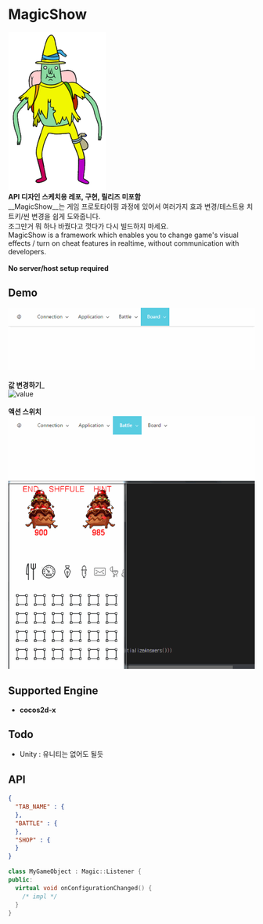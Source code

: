 MagicShow
====
![magicman](img/magicman.png)
<br>
__API 디자인 스케치용 레포, 구현, 릴리즈 미포함__
<br>
__MagicShow__는 게임 프로토타이핑 과정에 있어서 여러가지 효과 변경/테스트용 치트키/씬 변경을 쉽게 도와줍니다.<br>
조그만거 뭐 하나 바꿨다고 껏다가 다시 빌드하지 마세요.
<br>
MagicShow is a framework which enables you to change game's visual effects / turn on cheat features in realtime, without communication with developers.
<Br>
<br>
__No server/host setup required__

Demo
----
![ui](img/ui.gif)
<br><br>
__값 변경하기___<br>
![value](img/value.gif)
<br><br>
__액션 스위치__<br>
![switch](img/switch.gif)

Supported Engine
----
* __cocos2d-x__

Todo
----
* Unity : 유니티는 없어도 될듯

API
----
```json
{
  "TAB_NAME" : {
  },
  "BATTLE" : {
  },
  "SHOP" : {
  }
}
```

```cpp
class MyGameObject : Magic::Listener {
public:
  virtual void onConfigurationChanged() {
    /* impl */
  }
}
```
